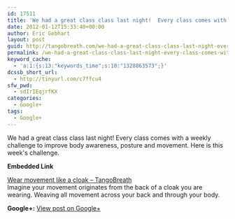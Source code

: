 ```yaml
---
id: 17511
title: 'We had a great class class last night!  Every class comes with a weekly challenge&#8230;'
date: 2012-01-12T15:33:40+00:00
author: Eric Gebhart
layout: post
guid: http://tangobreath.com/we-had-a-great-class-class-last-night-every-class-comes-with-a-weekly-challenge/
permalink: /we-had-a-great-class-class-last-night-every-class-comes-with-a-weekly-challenge/
keyword_cache:
  - 'a:1:{s:13:"keywords_time";s:10:"1328863573";}'
dcssb_short_url:
  - http://tinyurl.com/c7ffcu4
sfw_pwd:
  - sdIrIEqjrfKX
categories:
  - Google+
tags:
  - Google+
---
```

We had a great class class last night! Every class comes with a weekly challenge to improve body awareness, posture and movement. Here is this week's challenge.

<p style='clear:both;'>
  <p style='margin-bottom:5px;'>
    <strong>Embedded Link</strong>
  </p>
  
  <p>
    <a href='http://tangobreath.com/wear-movement-like-a-cloak/'>Wear movement like a cloak &#8211; TangoBreath</a><br /> Imagine your movement originates from the back of a cloak you are wearing. Weaving all movement across your back and through your body.
  </p>
  
  <p style='clear:both;'>
    <strong>Google+:</strong> <a href='https://plus.google.com/113145648275577627533/posts/Amm6aNfzsHk' target='_new'>View post on Google+</a>
  </p>